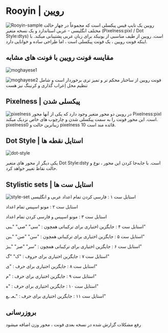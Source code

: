 # Rooyin | رویین
![Rooyin-sample](https://user-images.githubusercontent.com/100155793/187025829-c6bdaaf5-feba-4184-9b67-a9d9fdb83b2b.png)
رویین یک تایپ فیس پیکسلی است که مجموعاً در چهار حالت مختلف انگلیسی - عربی استاندارد و یک نسخه متغیر (Pixelness:pixl / Dot Style:dtys) است. رویین از طیف مناسبی از یونیکد برای زبان عربی پشتیبانی میکند. با اینکه فونت رویین ، یک فونت پیکسلی است ، اما طراحی ساده و خوانایی دارد.

## مقایسه فونت رویین با فونت های مشابه
![moghayese1](https://user-images.githubusercontent.com/100155793/190963989-8c0dba71-2d98-4690-9b18-5ae5db87d8ac.png)

![moghayese2](https://user-images.githubusercontent.com/100155793/190956955-27bf20c0-68e9-4f2c-88ce-f5c98c635e95.png)
فونت رویین از ساختار محکم تر و تمیز تری برخوردار است و شامل تنظیم محل اِعراب گذاری و کرنینگ نیز هست 

## Pixelness | پیکسلی شدن
![pixelness](https://user-images.githubusercontent.com/100155793/187129941-df639be9-456d-470e-a667-963384bcd4d6.png)
در رویین دو محور متغیر وجود دارد که یکی از آنها محور Pixelness:pixl است. این محور فونت را به سمت پیکسلی شدن و چارچوب های خاص نزدیک میکند. pixelness0 زیباترین حالت و pixelness 10 قائده مند است.

## Dot Style | استایل نقطه ها
![dot-style](https://user-images.githubusercontent.com/100155793/187129881-441d5c68-d729-4fb8-be5e-f06483c6d561.png)

یکی دیگر از محور های متغیر Dot Style:dsty است. با جابه‌جا کردن این محور ، نوع و حالت نقاط تغییر خواهد کرد.

## Stylistic sets | استایل ست ها
![style-set](https://user-images.githubusercontent.com/100155793/187271941-0f3e5938-cc92-4d99-bd2c-cfd5c6231e7b.png)
استایل ست ۱ : فارسی کردن تمام اعداد عربی و انگلیسی

استایل ست ۲ : مونو اسپیس تمام اعداد

استایل ست ۳ : مونو اسپیس و فارسی کردن تمام اعداد

استایل ست ۴ : جایگزین اختیاری برای ترکیباتی همچون : "سی" "صی" "ـبی"

استایل ست ۵ : جایگزین اختیاری برای ترکیباتی همچون : "سن" "صن" "ـبن"

استایل ست ۶ : جایگزین اختیاری برای ترکیباتی همچون : "سر" "صز" "ـبژ"

استایل ست ۷ : جایگزین اختیاری برای حروف : "ک" "گ"

استایل ست ۸ : جایگزین اختیاری برای حرف : "ی"

استایل ست ۹ : جایگزین اختیاری برای حرف : "م"

استایل ست ۱۰ : جایگزین اختیاری برای حرف : "ه"

استایل ست ۱۱ : جایگزین اختیاری برای حرف : "ـعـ ـع"

## بروزرسانی
رفع مشکلات گزارش شده
در نسخه بعدی فونت ، محور وزن اضافه میشود
